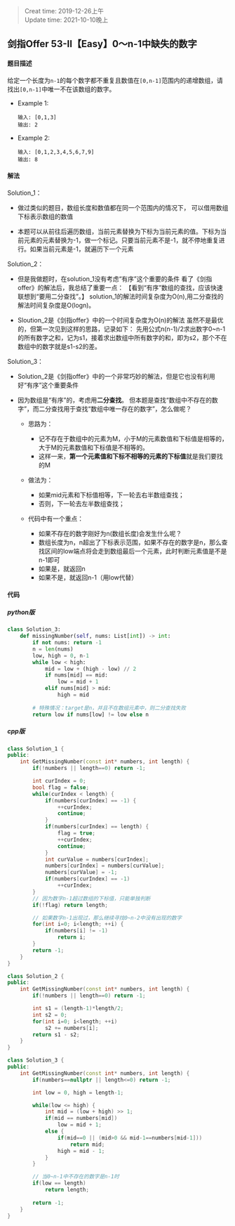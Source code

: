 > Creat time: 2019-12-26上午  
> Update time: 2021-10-10晚上

## 剑指Offer 53-II【Easy】0～n-1中缺失的数字
#### 题目描述
给定一个长度为`n-1`的每个数字都不重复且数值在`[0,n-1]`范围内的递增数组，请找出`[0,n-1]`中唯一不在该数组的数字。

- Example 1:
    ```
    输入: [0,1,3]
    输出: 2
    ```
- Example 2:
    ```
    输入: [0,1,2,3,4,5,6,7,9]
    输出: 8
    ```  

#### 解法
Solution_1：
- 做过类似的题目，数组长度和数值都在同一个范围内的情况下，
可以借用数组下标表示数组的数值

- 本题可以从前往后遍历数组，当前元素替换为下标为当前元素的值。下标为当前元素的元素替换为-1，做一个标记。只要当前元素不是-1，就不停地重复进行。如果当前元素是-1，就遍历下一个元素

Solution_2：
- 但是我做题时，在solution_1没有考虑“有序”这个重要的条件
看了《剑指offer》的解法后，我总结了重要一点：
【看到“有序”数组的查找，应该快速联想到“要用二分查找”。】
solution_1的解法时间复杂度为O(n),用二分查找的解法时间复杂度是O(logn)。

- Sloution_2是《剑指offer》中的一个时间复杂度为O(n)的解法
虽然不是最优的，但第一次见到这样的思路，记录如下：
先用公式n(n-1)/2求出数字0~n-1的所有数字之和，记为s1，接着求出数组中所有数字的和，即为s2，那个不在数组中的数字就是s1-s2的差。

Solution_3：
- Solution_2是《剑指offer》中的一个非常巧妙的解法，但是它也没有利用好“有序”这个重要条件

- 因为数组是“有序”的，考虑用**二分查找**。
但本题是查找“数组中不存在的数字”，而二分查找用于查找“数组中唯一存在的数字”，怎么做呢？
  - 思路为：
    - 记不存在于数组中的元素为M，小于M的元素数值和下标值是相等的，大于M的元素数值和下标值是不相等的。
    - 这样一来，**第一个元素值和下标不相等的元素的下标值**就是我们要找的M  
  - 做法为：
    - 如果mid元素和下标值相等，下一轮去右半数组查找；
    - 否则，下一轮去左半数组查找；

  - 代码中有一个重点：
    - 如果不存在的数字刚好为n(数组长度)会发生什么呢？
    - 数组长度为n，n超出了下标表示范围，如果不存在的数字是n，那么查找区间的low端点将会走到数组最后一个元素，此时判断元素值是不是n-1即可
    - 如果是，就返回n
    - 如果不是，就返回n-1（用low代替）

#### 代码
##### python版
```python
class Solution_3:
    def missingNumber(self, nums: List[int]) -> int:
        if not nums: return -1
        n = len(nums)
        low, high = 0, n-1
        while low < high:
            mid = low + (high - low) // 2
            if nums[mid] == mid:
                low = mid + 1
            elif nums[mid] > mid:
                high = mid
        
        # 特殊情况：target是n，并且不在数组元素中，则二分查找失败
        return low if nums[low] != low else n
```

##### cpp版
```cpp
class Solution_1 {
public:
    int GetMissingNumber(const int* numbers, int length) {
        if(!numbers || length==0) return -1;

        int curIndex = 0;
        bool flag = false;
        while(curIndex < length) {
            if(numbers[curIndex] == -1) {
                ++curIndex;
                continue;
            }
            if(numbers[curIndex] == length) {
                flag = true;
                ++curIndex;
                continue;
            }
            int curValue = numbers[curIndex];
            numbers[curIndex] = numbers[curValue];
            numbers[curValue] = -1;
            if(numbers[curIndex] == -1)
                ++curIndex;
        }
        // 因为数字n-1超过数组的下标值，只能单独判断
        if(!flag) return length;

        // 如果数字n-1出现过，那么继续寻找0~n-2中没有出现的数字
        for(int i=0; i<length; ++i) {
            if(numbers[i] != -1)
                return i;
        }
        return -1;
    }
}
```

```cpp
class Solution_2 {
public:
    int GetMissingNumber(const int* numbers, int length) {
        if(!numbers || length==0) return -1;

        int s1 = (length-1)*length/2;
        int s2 = 0;
        for(int i=0; i<length; ++i)
            s2 += numbers[i];
        return s1 - s2;
    }
}
```

```cpp
class Solution_3 {
public:
    int GetMissingNumber(const int* numbers, int length) {
        if(numbers==nullptr || length<=0) return -1;

        int low = 0, high = length-1;

        while(low <= high) {
            int mid = (low + high) >> 1;
            if(mid == numbers[mid])
                low = mid + 1;
            else {
                if(mid==0 || (mid>0 && mid-1==numbers[mid-1]))
                    return mid;
                high = mid - 1;
            }
        }

        // 当0~n-1中不存在的数字是n-1时
        if(low == length)
            return length;
        
        return -1;
    }
}
```
